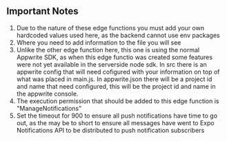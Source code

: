 ## Important Notes
1. Due to the nature of these edge functions you must add your own hardcoded values used here, as the backend cannot use env packages
2. Where you need to add information to the file you will see **<your-info-here>**
3. Unlike the other edge function here, this one is using the normal Appwrite SDK, as when this edge functio was created some features were not yet available in the serverside node sdk. In src there is an appwrite config that will need cofigured with your information on top of what was placed in main.js. In appwrite.json there will be a project id and name that need configured, this will be the project id and name in the appwrite console.
4. The execution permission that should be added to this edge function is "ManageNotifications"
5. Set the timeout for 900 to ensure all push notifications have time to go out, as the may be to short to ensure all messages have went to Expo Notifications API to be distributed to push notification subscribers